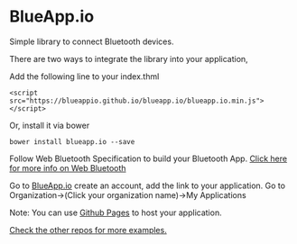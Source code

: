 # BlueApp.io
Simple library to connect Bluetooth devices.

There are two ways to integrate the library into your application,

Add the following line to your index.thml
```
<script src="https://blueappio.github.io/blueapp.io/blueapp.io.min.js"></script>
```

Or, install it via bower
```
bower install blueapp.io --save
```

Follow Web Bluetooth Specification to build your Bluetooth App. [Click here for more info on Web Bluetooth](https://www.w3.org/community/web-bluetooth/)

Go to [BlueApp.io](https://www.blueapp.io) create an account, add the link to your application. 
Go to Organization->(Click your organization name)->My Applications

Note: You can use [Github Pages](https://pages.github.com/) to host your application.

[Check the other repos for more examples.](https://github.com/blueappio)

